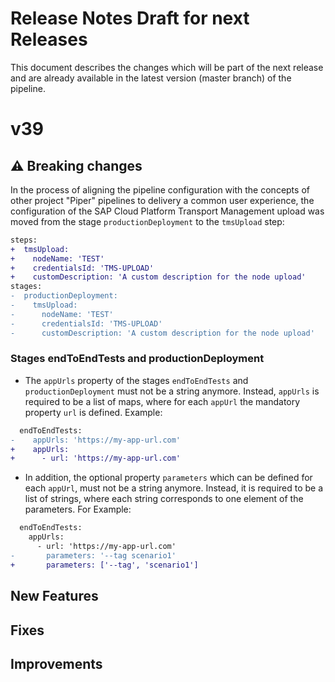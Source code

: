 # Release Notes Draft for next Releases

This document describes the changes which will be part of the next release and are already available in the latest version (master branch) of the pipeline.

# v39

## :warning: Breaking changes

In the process of aligning the pipeline configuration with the concepts of other project "Piper" pipelines to delivery a common user experience, the configuration of the SAP Cloud Platform Transport Management upload was moved from the stage `productionDeployment` to the `tmsUpload` step:

```diff
steps:
+  tmsUpload:
+    nodeName: 'TEST'
+    credentialsId: 'TMS-UPLOAD'
+    customDescription: 'A custom description for the node upload'
stages:
-  productionDeployment:
-    tmsUpload:
-      nodeName: 'TEST'
-      credentialsId: 'TMS-UPLOAD'
-      customDescription: 'A custom description for the node upload'
```

### Stages endToEndTests and productionDeployment
- The `appUrls` property of the stages `endToEndTests` and `productionDeployment` must not be a string anymore. 
Instead, `appUrls` is required to be a list of maps, where for each `appUrl` the mandatory property `url` is defined. 
Example:

```diff
  endToEndTests:
-    appUrls: 'https://my-app-url.com'
+    appUrls:
+      - url: 'https://my-app-url.com'
```

- In addition, the optional property `parameters` which can be defined for each `appUrl`, must not be a string anymore.
  Instead, it is required to be a list of strings, where each string corresponds to one element of the parameters. For Example:
  
```diff
  endToEndTests:
    appUrls:
      - url: 'https://my-app-url.com'
-       parameters: '--tag scenario1'
+       parameters: ['--tag', 'scenario1']
```

## New Features

## Fixes

## Improvements
